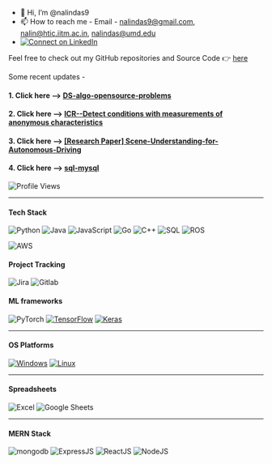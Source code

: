- 👋 Hi, I’m @nalindas9
- 📫 How to reach me - Email - nalindas9@gmail.com, nalin@htic.iitm.ac.in, nalindas@umd.edu
- [![Connect on LinkedIn](https://img.shields.io/badge/LinkedIn-Connect-blue?logo=linkedin)](https://www.linkedin.com/in/nalin-das/)

Feel free to check out my GitHub repositories and Source Code 👉 [here](https://github.com/nalindas9?tab=repositories)

Some recent updates - 
#### 1. Click here --> [DS-algo-opensource-problems](https://github.com/nalindas9/ds-algo-opensource-problems/tree/main)
#### 2. Click here --> [ICR--Detect conditions with measurements of anonymous characteristics](https://github.com/nalindas9/ICR---Identifying-Age-Related-Conditions)
#### 3. Click here --> [[Research Paper] Scene-Understanding-for-Autonomous-Driving](https://github.com/nalindas9/Scene-Understanding-for-Autonomous-Driving.git)
#### 4. Click here --> [sql-mysql](https://github.com/nalindas9/sql-mysql)
   
![Profile Views](https://komarev.com/ghpvc/?username=nalindas9)

-------------------------------------------------------------------------------------------------------------------------------------
#### Tech Stack
![Python](https://img.shields.io/badge/Python-blue.svg?style=flat-square&logo=python&logoColor=white)
![Java](https://img.shields.io/badge/Java-blue.svg?style=flat-square&logo=java)
![JavaScript](https://img.shields.io/badge/JavaScript-blue.svg?style=flat-square&logo=javascript&logoColor=white)
![Go](https://img.shields.io/badge/Golang-blue.svg?style=flat-square&logo=go)
![C++](https://img.shields.io/badge/C++-blue.svg?style=flat-square&logo=c%2B%2B)
![SQL](https://img.shields.io/badge/SQL-blue.svg?style=flat-square&logo=microsoft-sql-server)
![ROS](https://img.shields.io/badge/ROS-blue.svg?style=flat-square&logo=ros)

![AWS](https://img.shields.io/badge/AWS-blue.svg?style=flat-square&logo=amazon-aws)

#### Project Tracking
![Jira](https://img.shields.io/badge/Jira-blue.svg?style=flat-square&logo=jira)
![Gitlab](https://img.shields.io/badge/Gitlab-blue.svg?style=flat-square&logo=gitlab)

#### ML frameworks 
![PyTorch](https://img.shields.io/badge/PyTorch-%23EE4C2C.svg?style=for-the-badge&logo=PyTorch&logoColor=orange&color=grey)
[![TensorFlow](https://img.shields.io/badge/TensorFlow-%23FF6F00.svg?style=for-the-badge&logo=TensorFlow&logoColor=orange&color=grey)]()
[![Keras](https://img.shields.io/badge/Keras-%446600.svg?style=for-the-badge&logo=Keras&logoColor=red&color=grey)]()

-------------------------------------------------------------------------------------------------------------------------------------
#### OS Platforms
[![Windows](https://img.shields.io/badge/Windows--blue?logo=windows)](https://shields.io/)
[![Linux](https://img.shields.io/badge/Linux--red?logo=linux)](https://shields.io/)

-------------------------------------------------------------------------------------------------------------------------------------
#### Spreadsheets
![Excel](https://img.shields.io/badge/Excel-32C03C?style=for-the-badge&logo=microsoft-excel&logoColor=forestgreen&color=grey)
![Google Sheets](https://img.shields.io/badge/Google_Sheets-34A853?style=for-the-badge&logo=google-sheets&logoColor=green&color=grey)

-------------------------------------------------------------------------------------------------------------------------------------
#### MERN Stack

![mongodb](https://img.shields.io/badge/mongodb-lightbrown.svg?style=flat&logo=mongodb&color=grey)
![ExpressJS](https://img.shields.io/badge/ExpressJS-yellow.svg?style=flat&logo=express&color=grey)
![ReactJS](https://img.shields.io/badge/ReactJS-pink.svg?style=flat&logo=react&color=grey)
![NodeJS](https://img.shields.io/badge/NodeJS-violet.svg?style=flat&logo=node.js&color=grey)

<!--
![hackerank-ratings](https://github.com/nalindas9/nalindas9/assets/44141068/3e5b5a28-cbf2-4c94-bb46-f85cbf68edb9)


[profile](https://www.hackerrank.com/nalindas9?badge=30-days-of-code&stars=2&level=1&hr_r=1&utm_campaign=social-buttons&utm_medium=linkedin&utm_source=badge_share&social=linkedin)
-->
<!---
nalindas9/nalindas9 is a ✨ special ✨ repository because its `README.md` (this file) appears on your GitHub profile.
You can click the Preview link to take a look at your changes.
- 👀 I’m interested in CV/Perception, AI/ML, Robotics
| CV/Perception | AI/ML | Robotics
--->
